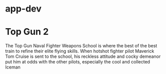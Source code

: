# app-dev
<h1> Top Gun 2</h1>
<p> The Top Gun Naval Fighter Weapons School is where the best of the best train to refine their elite flying skills. When hotshot fighter pilot Maverick Tom Cruise is sent to the school, his reckless attitude and cocky demeanor put him at odds with the other pilots, especially the cool and collected Iceman</p>
